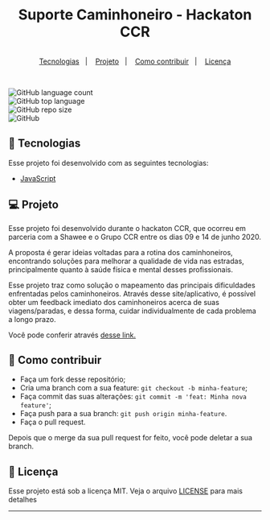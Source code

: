 <h1 align="center">
   Suporte Caminhoneiro - Hackaton CCR
</h1>

<p align="center">
 <img src="">
 </p>
    
<p align="center">
  <a href="#-tecnologias">Tecnologias</a>&nbsp;&nbsp;&nbsp;|&nbsp;&nbsp;&nbsp;
  <a href="#-projeto">Projeto</a>&nbsp;&nbsp;&nbsp;|&nbsp;&nbsp;&nbsp;
  <a href="#-como-contribuir">Como contribuir</a>&nbsp;&nbsp;&nbsp;|&nbsp;&nbsp;&nbsp;
  <a href="#memo-licença">Licença</a>
</p>

<br>

![GitHub language count](https://img.shields.io/github/languages/count/danielbgc/hackaton-ccr)
<br>
![GitHub top language](https://img.shields.io/github/languages/top/danielbgc/hackaton-ccr)
<br>
![GitHub repo size](https://img.shields.io/github/repo-size/danielbgc/hackaton-ccr)
<br>
![GitHub](https://img.shields.io/github/license/danielbgc/hackaton-ccr) 
<br>

## 🚀 Tecnologias

Esse projeto foi desenvolvido com as seguintes tecnologias:

- [JavaScript](https://www.w3schools.com/js/default.asp)

## 💻 Projeto

Esse projeto foi desenvolvido durante o hackaton CCR, que ocorreu em parceria com a Shawee e o Grupo CCR entre os dias 09 e 14 de junho 2020.

A proposta é gerar ideias voltadas para a rotina dos caminhoneiros, encontrando soluções para melhorar a qualidade de vida nas estradas, principalmente quanto à saúde física e mental desses profissionais.

Esse projeto traz como solução o mapeamento das principais dificuldades enfrentadas pelos caminhoneiros. Através desse site/aplicativo, é possível obter um feedback imediato dos caminhoneiros acerca de suas viagens/paradas, e dessa forma, cuidar individualmente de cada problema a longo prazo.

Você pode conferir através <a href="https://danielbgc.github.io/hackaton-ccr/" target="_blank"> desse link. </a> 

## 🤔 Como contribuir

- Faça um fork desse repositório;
- Cria uma branch com a sua feature: `git checkout -b minha-feature`;
- Faça commit das suas alterações: `git commit -m 'feat: Minha nova feature'`;
- Faça push para a sua branch: `git push origin minha-feature`.
- Faça o pull request.

Depois que o merge da sua pull request for feito, você pode deletar a sua branch.

## :memo: Licença

Esse projeto está sob a licença MIT. Veja o arquivo [LICENSE](LICENSE.md) para mais detalhes

---
